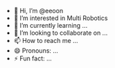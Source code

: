 - 👋 Hi, I’m @eeoon 
- 👀 I’m interested in Multi Robotics
- 🌱 I’m currently learning ...
- 💞️ I’m looking to collaborate on ...
- 📫 How to reach me ...
- 😄 Pronouns: ...
- ⚡ Fun fact: ...

<!---
kyu8456/kyu8456 is a ✨ special ✨ repository because its `README.md` (this file) appears on your GitHub profile.
You can click the Preview link to take a look at your changes.
--->

<!-- ![Anurag's GitHub stats](https://github-readme-stats.vercel.app/api?username=eeoon&show_icons=true&theme=radical) -->
